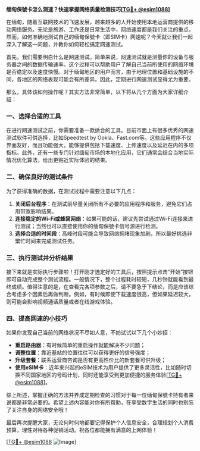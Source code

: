 **缅甸保號卡怎么测速？快速掌握网络质量检测技巧[[TG💪+ @esim1088](https://t.me/s/esim1088)]**

在缅甸，随着互联网技术的飞速发展，越来越多的人开始使用本地运营商提供的移动网络服务。无论是旅游、工作还是日常生活中，网络速度都是我们关注的重点。然而，如何准确地测试自己的缅甸保號卡（即SIM卡）网速呢？今天就让我们一起深入了解这一问题，并教你如何轻松搞定网速测试。

首先，我们需要明白什么是网速测试。简单来说，网速测试就是测量你的设备与服务器之间的数据传输速率。这个过程可以帮助用户了解自己当前所使用的网络环境是否稳定以及速度快慢。对于缅甸地区的用户而言，由于地理位置和基础设施的不同，各地区的网络表现可能会有所差异。因此，定期进行网速测试显得尤为重要。

那么，具体该如何操作呢？其实方法非常简单，以下将从几个方面为大家详细介绍：

### 一、选择合适的工具

在进行网速测试之前，你需要准备一款适合的工具。目前市面上有很多优秀的网速测试软件可供选择，比如Speedtest by Ookla、Fast.com等。这些应用程序不仅界面友好，而且功能强大，能够提供包括下载速度、上传速度以及延迟在内的多项指标。此外，还有一些专门针对缅甸市场的本地化应用，它们通常会结合当地实际情况优化算法，给出更贴近实际体验的结果。

### 二、确保良好的测试条件

为了获得准确的数据，在测试过程中需要注意以下几点：
1. **关闭后台程序**：在测试前尽量关闭所有不必要的应用程序和服务，避免它们占用带宽影响结果。
2. **连接稳定的Wi-Fi或蜂窝网络**：如果可能的话，建议先尝试通过Wi-Fi连接来进行测试；当然也可以直接使用你的缅甸保號卡信号源进行检测。
3. **选择合适的时间段**：高峰时段可能会导致网络拥堵现象加剧，所以最好挑选非繁忙时间来完成测试任务。

### 三、执行测试并分析结果

接下来就是实际执行步骤啦！打开刚才选定好的工具后，按照提示点击“开始”按钮即可自动完成整个测试流程。一般情况下，整个过程耗时较短，几秒钟就能看到最终成绩。值得注意的是，在查看完各项参数之后，请不要急于下结论，而是应该综合考虑多个因素后再做判断。例如，有时候即使下载速度很高，但如果延迟较大，则可能会影响视频通话质量或者在线游戏体验。

### 四、提高网速的小技巧

如果你发现自己当前的网络状况不尽如人意，不妨试试以下几个小妙招：
- **重启路由器**：有时候简单的重启操作就能解决不少问题；
- **调整位置**：靠近基站的位置往往可以获得更好的信号强度；
- **升级套餐**：联系运营商咨询是否有更高性价比的新套餐可供升级；
- **使用eSIM卡**：近年来兴起的eSIM技术为用户提供了更多灵活性，比如随时切换不同国家地区的号码计划，同时还能享受到更加便捷的服务体验[[TG💪+ @esim1088](https://t.me/s/esim1088)]。

综上所述，掌握正确的方法并养成定期检查的习惯对于每一位缅甸保號卡持有者来说都是非常必要的。希望上述内容能对你有所帮助，在享受数字生活的同时也别忘了关注自身的网络安全哦！

最后再次提醒大家，无论何时何地都要记得保护个人信息安全，合理规划个人消费预算，理性对待各种促销活动。祝各位都能拥有满意的上网体验！

[[TG💪+ @esim1088](https://t.me/s/esim1088) ![Image](https://i.postimg.cc/4NQfJmqS/Snipaste-2025-05-13-00-14-12.png)]